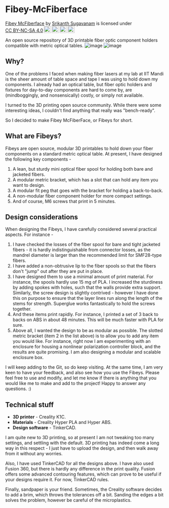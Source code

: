 # Fibey-McFiberface
<p xmlns:cc="http://creativecommons.org/ns#" xmlns:dct="http://purl.org/dc/terms/"><a property="dct:title" rel="cc:attributionURL" href="https://github.com/SrikanthS-IIT/Fibey-McFiberface/">Fibey McFiberface</a> by <a rel="cc:attributionURL dct:creator" property="cc:attributionName" href="https://www.srikanthsugavanam.com/">Srikanth Sugavanam</a> is licensed under <a href="https://creativecommons.org/licenses/by-nc-sa/4.0/?ref=chooser-v1" target="_blank" rel="license noopener noreferrer" style="display:inline-block;">CC BY-NC-SA 4.0<img style="height:22px!important;margin-left:3px;vertical-align:text-bottom;" src="https://mirrors.creativecommons.org/presskit/icons/cc.svg?ref=chooser-v1" alt=""><img style="height:22px!important;margin-left:3px;vertical-align:text-bottom;" src="https://mirrors.creativecommons.org/presskit/icons/by.svg?ref=chooser-v1" alt=""><img style="height:22px!important;margin-left:3px;vertical-align:text-bottom;" src="https://mirrors.creativecommons.org/presskit/icons/nc.svg?ref=chooser-v1" alt=""><img style="height:22px!important;margin-left:3px;vertical-align:text-bottom;" src="https://mirrors.creativecommons.org/presskit/icons/sa.svg?ref=chooser-v1" alt=""></a></p>

An open source repository of 3D printable fiber optic component holders compatible with metric optical tables.
![image](https://github.com/user-attachments/assets/ff8ed29e-2c1b-4b41-9089-ad5e9d1e78e6) 
![image](https://github.com/user-attachments/assets/37232884-780f-457b-82a3-2fb833d8216c)


## Why?

One of the problems I faced when making fiber lasers at my lab at IIT Mandi is the sheer amount of table space and tape I was using to hold down my components. I already had an optical table, but fiber optic holders and fixtures for day-to-day components are hard to come by, are (mindboggingly, and nonsensically) costly, or simply not available. 

I turned to the 3D printing open source community. While there were some interesting ideas, I couldn't find anything that really was "bench-ready". 

So I decided to make Fibey McFiberFace, or Fibeys for short. 

## What are Fibeys?

Fibeys are open source, modular 3D printables to hold down your fiber components on a standard metric optical table. At present, I have designed the following key components - 

1. A lean, but sturdy mini optical fiber spool for holding both bare and jacketed fibers. 
2. A modular metric bracket, which has a slot that can hold any item you want to design.
3. A modular fit peg that goes with the bracket for holding a back-to-back.
4. A non-modular fiber component holder for more compact settings. 
5. And of course, M6 screws that print in 5 minutes. 

## Design considerations

When designing the Fibeys, I have carefully considered several practical aspects. For instance - 

1. I have checked the losses of the fiber spool for bare and tight jacketed fibers - it is hardly indistinguishable from connector losses, as the mandrel diameter is larger than the recommended limit for SMF28-type fibers.
2. I have added a non-obtrusive lip to the fiber spools so that the fibers don't "jump" out after they are put in place. 
3. I have designed them to use a minimal amount of print material. For instance, the spools hardly use 15 mg of PLA. I increased the sturdiness by adding spokes with holes, such that the walls provide extra support. Similarly, the screw design is slightly contrived - however I have done this on purpose to ensure that the layer lines run along the length of the stems for strength. Superglue works fantastically to hold the screws together.
4. And these items print rapidly. For instance, I printed a set of 3 back to backs on ABS in about 48 minutes. This will be much faster with PLA for sure.
5. Above all, I wanted the design to be as modular as possible. The slotted metric bracket (item 2 in the list above) is to allow you to add any item you would like. For instance, right now I am experimenting with an enclosure for housing a nonlinear polarization controller block, and the results are quite promising. I am also designing a modular and scalable enclosure box.

I will keep adding to the Git, so do keep visiting. At the same time, I am very keen to have your feedback, and also see how you use the Fibeys. Please feel free to use and modify, and let me know if there is anything that you would like me to make and add to the project! Happy to answer any questions. :)

## Technical stuff

- **3D printer** - Creality K1C.
- **Materials** - Creality Hyper PLA and Hyper ABS.
- **Design software** - TinkerCAD. 

I am quite new to 3D printing, so at present I am not tweaking too many settings, and settling with the default. 3D printing has indeed come a long way in this respect - I just have to upload the design, and then walk away from it without any worries.  

Also, I have used TinkerCAD for all the designs above. I have also used Fusion 360, but there is hardly any difference in the print quality. Fusion offers some advanced contouring features, which can prove to be useful if your designs require it. For now, TinkerCAD rules. 

Finally, sandpaper is your friend. Sometimes, the Creality software decides to add a brim, which throws the tolerances off a bit. Sanding the edges a bit solves the problem, however be careful of the microplastics. 

